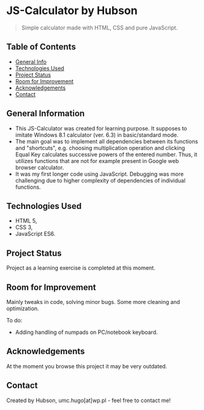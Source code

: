 # JS-Calculator by Hubson
> Simple calculator made with HTML, CSS and pure JavaScript.

## Table of Contents
* [General Info](#general-information)
* [Technologies Used](#technologies-used)
* [Project Status](#project-status)
* [Room for Improvement](#room-for-improvement)
* [Acknowledgements](#acknowledgements)
* [Contact](#contact)


## General Information
- This JS-Calculator was created for learning purpose. It supposes to imitate Windows 8.1 calculator (ver. 6.3) in basic/standard mode.
- The main goal was to implement all dependencies between its functions and "shortcuts", e.g. choosing multiplication operation and clicking Equal Key calculates successive powers of the entered number. Thus, it utilizes functions that are not for example present in Google web browser calculator.
- It was my first longer code using JavaScript. Debugging was more challenging due to higher complexity of dependencies of individual functions.


## Technologies Used
- HTML 5,
- CSS 3,
- JavaScript ES6.


## Project Status
Project as a learning exercise is completed at this moment.


## Room for Improvement
Mainly tweaks in code, solving minor bugs. Some more cleaning and optimization.

To do:
- Adding handling of numpads on PC/notebook keyboard.


## Acknowledgements
At the moment you browse this project it may be very outdated.


## Contact
Created by Hubson, umc.hugo[at]wp.pl - feel free to contact me!
